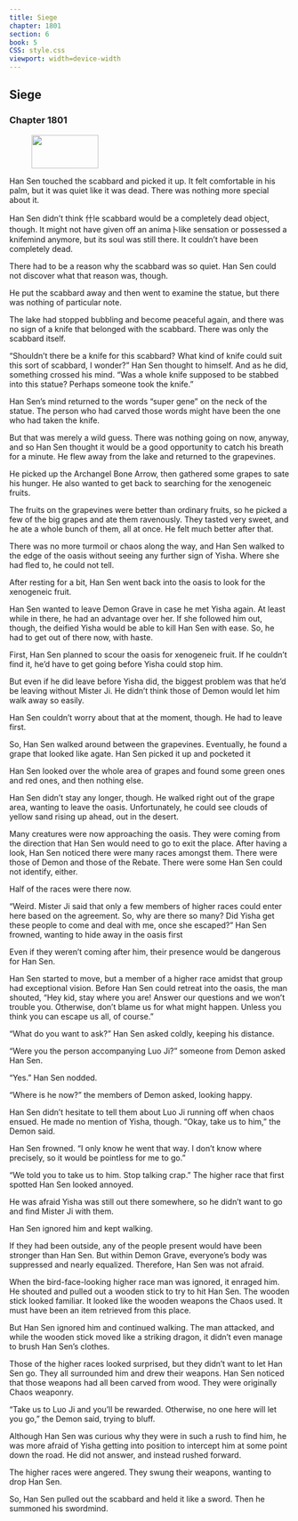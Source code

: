 ```yaml
---
title: Siege
chapter: 1801
section: 6
book: 5
CSS: style.css
viewport: width=device-width
---
```


## Siege

### Chapter 1801

<figure>
	<img src="../Images/gem.gif" alt="" id="gem" width="120" height="60" />
</figure>

Han Sen touched the scabbard and picked it up. It felt comfortable in his palm, but it was quiet like it was dead. There was nothing more special about it.

Han Sen didn’t think 什le scabbard would be a completely dead object, though. It might not have given off an anima卜like sensation or possessed a knifemind anymore, but its soul was still there. It couldn’t have been completely dead.

There had to be a reason why the scabbard was so quiet. Han Sen could not discover what that reason was, though.

He put the scabbard away and then went to examine the statue, but there was nothing of particular note.

The lake had stopped bubbling and become peaceful again, and there was no sign of a knife that belonged with the scabbard. There was only the scabbard itself.

“Shouldn’t there be a knife for this scabbard? What kind of knife could suit this sort of scabbard, I wonder?” Han Sen thought to himself. And as he did, something crossed his mind. “Was a whole knife supposed to be stabbed into this statue? Perhaps someone took the knife.”

Han Sen’s mind returned to the words “super gene” on the neck of the statue. The person who had carved those words might have been the one who had taken the knife.

But that was merely a wild guess. There was nothing going on now, anyway, and so Han Sen thought it would be a good opportunity to catch his breath for a minute. He flew away from the lake and returned to the grapevines.

He picked up the Archangel Bone Arrow, then gathered some grapes to sate his hunger. He also wanted to get back to searching for the xenogeneic fruits.

The fruits on the grapevines were better than ordinary fruits, so he picked a few of the big grapes and ate them ravenously. They tasted very sweet, and he ate a whole bunch of them, all at once. He felt much better after that.

There was no more turmoil or chaos along the way, and Han Sen walked to the edge of the oasis without seeing any further sign of Yisha. Where she had fled to, he could not tell.

After resting for a bit, Han Sen went back into the oasis to look for the xenogeneic fruit.

Han Sen wanted to leave Demon Grave in case he met Yisha again. At least while in there, he had an advantage over her. If she followed him out, though, the deified Yisha would be able to kill Han Sen with ease. So, he had to get out of there now, with haste.

First, Han Sen planned to scour the oasis for xenogeneic fruit. If he couldn’t find it, he’d have to get going before Yisha could stop him.

But even if he did leave before Yisha did, the biggest problem was that he’d be leaving without Mister Ji. He didn’t think those of Demon would let him walk away so easily.

Han Sen couldn’t worry about that at the moment, though. He had to leave first.

So, Han Sen walked around between the grapevines. Eventually, he found a grape that looked like agate. Han Sen picked it up and pocketed it

Han Sen looked over the whole area of grapes and found some green ones and red ones, and then nothing else.

Han Sen didn’t stay any longer, though. He walked right out of the grape area, wanting to leave the oasis. Unfortunately, he could see clouds of yellow sand rising up ahead, out in the desert.

Many creatures were now approaching the oasis. They were coming from the direction that Han Sen would need to go to exit the place. After having a look, Han Sen noticed there were many races amongst them. There were those of Demon and those of the Rebate. There were some Han Sen could not identify, either.

Half of the races were there now.

“Weird. Mister Ji said that only a few members of higher races could enter here based on the agreement. So, why are there so many? Did Yisha get these people to come and deal with me, once she escaped?” Han Sen frowned, wanting to hide away in the oasis first

Even if they weren’t coming after him, their presence would be dangerous for Han Sen.

Han Sen started to move, but a member of a higher race amidst that group had exceptional vision. Before Han Sen could retreat into the oasis, the man shouted, “Hey kid, stay where you are! Answer our questions and we won’t trouble you. Otherwise, don’t blame us for what might happen. Unless you think you can escape us all, of course.”

“What do you want to ask?” Han Sen asked coldly, keeping his distance.

“Were you the person accompanying Luo Ji?” someone from Demon asked Han Sen.

“Yes.” Han Sen nodded.

“Where is he now?” the members of Demon asked, looking happy.

Han Sen didn’t hesitate to tell them about Luo Ji running off when chaos ensued. He made no mention of Yisha, though. “Okay, take us to him,” the Demon said.

Han Sen frowned. “I only know he went that way. I don’t know where precisely, so it would be pointless for me to go.”

“We told you to take us to him. Stop talking crap.” The higher race that first spotted Han Sen looked annoyed.

He was afraid Yisha was still out there somewhere, so he didn’t want to go and find Mister Ji with them.

Han Sen ignored him and kept walking.

If they had been outside, any of the people present would have been stronger than Han Sen. But within Demon Grave, everyone’s body was suppressed and nearly equalized. Therefore, Han Sen was not afraid.

When the bird-face-looking higher race man was ignored, it enraged him. He shouted and pulled out a wooden stick to try to hit Han Sen. The wooden stick looked familiar. It looked like the wooden weapons the Chaos used. It must have been an item retrieved from this place.

But Han Sen ignored him and continued walking. The man attacked, and while the wooden stick moved like a striking dragon, it didn’t even manage to brush Han Sen’s clothes.

Those of the higher races looked surprised, but they didn’t want to let Han Sen go. They all surrounded him and drew their weapons. Han Sen noticed that those weapons had all been carved from wood. They were originally Chaos weaponry.

“Take us to Luo Ji and you’ll be rewarded. Otherwise, no one here will let you go,” the Demon said, trying to bluff.

Although Han Sen was curious why they were in such a rush to find him, he was more afraid of Yisha getting into position to intercept him at some point down the road. He did not answer, and instead rushed forward.

The higher races were angered. They swung their weapons, wanting to drop Han Sen.

So, Han Sen pulled out the scabbard and held it like a sword. Then he summoned his swordmind.
